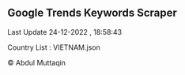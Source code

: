 

## Google Trends Keywords Scraper 
 
Last Update 24-12-2022 , 18:58:43

Country List :
VIETNAM.json



© Abdul Muttaqin 
